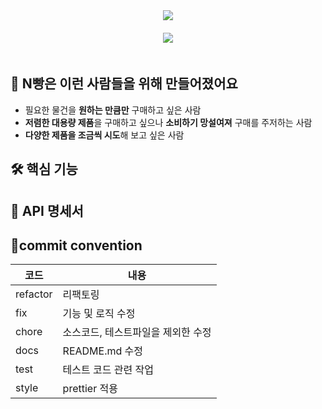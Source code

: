 
<div align="center">
   <img src='https://capsule-render.vercel.app/api?type=slice&&color=0:4e6fff,100:49077c&height=180&section=header&text=N빵&fontColor=C4BEE2&fontSize=80&desc=동네&nbsp;기반&nbsp;소분거래&nbsp;플랫폼&nbsp;&animation=fadeIn&fontAlign=80&fontAlignY=15&descAlign=80&descAlignY=45&rotate=10'/>
<br/>
</div>

<div align="center">
   <img  style="padding:20px" src='https://github.com/SWM-ChocoBread/N_bread_Server/assets/70741257/2930f78b-101a-4943-bf3c-6c34f4573f88'/>
<br/>
</div>

## 🔑 N빵은 이런 사람들을 위해 만들어졌어요
+ 필요한 물건을 **원하는 만큼만** 구매하고 싶은 사람
+ **저렴한 대용량 제품**을 구매하고 싶으나 **소비하기 망설여져** 구매를 주저하는 사람
+ **다양한 제품을 조금씩 시도**해 보고 싶은 사람

## 🛠️ 핵심 기능


## 📑 API 명세서



## 📌commit convention
코드|내용|
---|---|
refactor|리팩토링|
fix|기능 및 로직 수정|
chore|소스코드, 테스트파일을 제외한 수정|
docs|README.md 수정|
test|테스트 코드 관련 작업|
style|prettier 적용|
